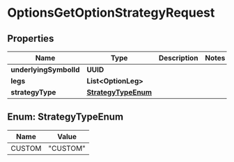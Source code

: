 

# OptionsGetOptionStrategyRequest


## Properties

| Name | Type | Description | Notes |
|------------ | ------------- | ------------- | -------------|
|**underlyingSymbolId** | **UUID** |  |  |
|**legs** | **List&lt;OptionLeg&gt;** |  |  |
|**strategyType** | [**StrategyTypeEnum**](#StrategyTypeEnum) |  |  |



## Enum: StrategyTypeEnum

| Name | Value |
|---- | -----|
| CUSTOM | &quot;CUSTOM&quot; |



